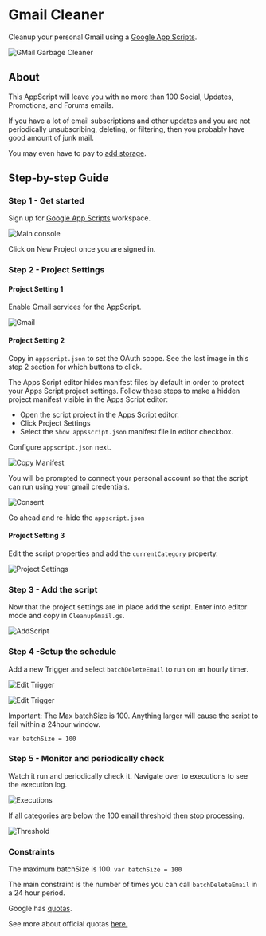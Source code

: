 # Gmail Cleaner

Cleanup your personal Gmail using a [Google App Scripts](https://script.google.com).

![GMail Garbage Cleaner](assets/GC.png)

## About

This AppScript will leave you with no more than 100 Social, Updates, Promotions, and Forums emails.

If you have a lot of email subscriptions and other updates and you are not periodically
unsubscribing, deleting, or filtering, then you probably have good amount of junk mail.

You may even have to pay to [add storage](https://support.google.com/drive/answer/2375123?hl=en&co=GENIE.Platform%3DDesktop).

## Step-by-step Guide

### Step 1 - Get started

Sign up for [Google App Scripts](https://script.google.com/) workspace.

![Main console](assets/gc1-newproject.png)

Click on New Project once you are signed in.

### Step 2 - Project Settings

#### Project Setting 1

Enable Gmail services for the AppScript.

![Gmail](assets/gc0-enablegmail.png) 

#### Project Setting 2

Copy in ```appscript.json``` to set the OAuth scope.  See the last image in this step
2 section for which buttons to click.

The Apps Script editor hides manifest files by default in order to protect your 
Apps Script project settings. Follow these steps to make a hidden project manifest 
visible in the Apps Script editor:

- Open the script project in the Apps Script editor.
- Click Project Settings
- Select the ```Show appsscript.json``` manifest file in editor checkbox.

Configure ```appscript.json``` next.

![Copy Manifest ](assets/gc2-appsscript.png)

You will be prompted to connect your personal account so that the script
can run using your gmail credentials.

![Consent](assets/gc2-consent.png)

Go ahead and re-hide the ```appscript.json```

#### Project Setting 3

Edit the script properties and add the ```currentCategory``` property.

![Project Settings](assets/gc3-settings.png)


### Step 3 - Add the script

Now that the project settings are in place add the script. Enter into editor mode and 
copy in ```CleanupGmail.gs```.

![AddScript](assets/gc4-addscript.png)

### Step 4 -Setup the schedule

Add a new Trigger and select ```batchDeleteEmail``` to run on an hourly timer.

![Edit Trigger](assets/gc5-trigger.png)

![Edit Trigger](assets/gc6-trigger.png)

Important: The Max batchSize is 100.  Anything larger will cause the script to fail within a 24hour window.

```var batchSize = 100```

### Step 5 - Monitor and periodically check

Watch it run and periodically check it.  Navigate over to executions to see the execution log.

![Executions](assets/gc7-executions.png)

If all categories are below the 100 email threshold then stop processing.

![Threshold](assets/gc8-threshold.png)


### Constraints

The maximum batchSize is 100.  ```var batchSize = 100```

The main constraint is the number of times you can call ```batchDeleteEmail``` in a 24 hour period.

Google has [quotas](https://stackoverflow.com/questions/10619919/service-invoked-too-many-times-for-one-day-gmail-read).

See more about official quotas [here.](https://developers.google.com/apps-script/guides/services/quotas)

